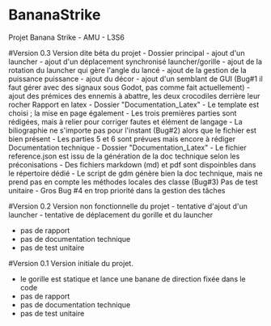 # BananaStrike
Projet Banana Strike - AMU - L3S6

#Version 0.3
Version dite béta du projet - Dossier principal 
    - ajout d'un launcher
    - ajout d'un déplacement synchronisé launcher/gorille
    - ajout de la rotation du launcher qui gère l'angle du lancé
    - ajout de la gestion de la puissance puissance
    - ajout du décor
    - ajout d'un semblant de GUI (Bug#1 il faut gérer avec des signaux sous Godot, pas comme fait actuellement)
    - ajout des prémices des ennemis à abattre, les deux crocodiles derrière leur rocher
Rapport en latex - Dossier "Documentation_Latex"
    - Le template est choisi ; la mise en page également
    - Les trois premières parties sont rédigées, mais à relier pour corriger fautes et élément de langage
    - La biliographie ne s'importe pas pour l'instant (Bug#2) alors que le fichier est bien présent
    - Les parties 5 et 6 sont prévues mais encore à rédiger
Documentation technique - Dossier "Documentation_Latex"
    - Le fichier reference.json est issu de la génération de la doc technique selon les préconisations
    - Des fichiers markdown (md) et pdf sont dispoinbles dans le répertoire dédié
    - Le script de gdm génère bien la doc technique, mais ne prend pas en compte les méthodes locales des classe (Bug#3)
Pas de test unitaire
    - Gros Bug #4 en trop priorité dans la gestion des tâches

#Version 0.2
Version non fonctionnelle du projet
    - tentative d'ajout d'un launcher
    - tentative de déplacement du gorille et du launcher
- pas de rapport
- pas de documentation technique
- pas de test unitaire

#Version 0.1
Version initiale du projet.
- le gorille est statique et lance une banane de direction fixée dans le code
- pas de rapport
- pas de documentation technique
- pas de test unitaire
